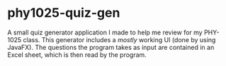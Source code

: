# phy1025-quiz-gen
A small quiz generator application I made to help me review for my PHY-1025 class. This generator includes a *mostly* working UI (done by using JavaFX). The questions the program takes as input are contained in an Excel sheet, which is then read by the program.
